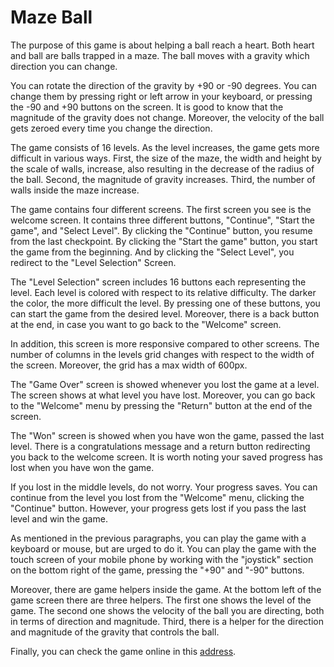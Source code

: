 # Maze Ball
The purpose of this game is about helping a ball reach a heart. Both heart and ball are balls trapped in a maze. The ball moves with a gravity which direction you can change.

You can rotate the direction of the gravity by +90 or -90 degrees. You can change them by pressing right or left arrow in your keyboard, or pressing the -90 and +90 buttons on the screen. It is good to know that the magnitude of the gravity does not change. Moreover, the velocity of the ball gets zeroed every time you change the direction. 

The game consists of 16 levels. As the level increases, the game gets more difficult in various ways. First, the size of the maze, the width and height by the scale of walls, increase, also resulting in the decrease of the radius of the ball. Second, the magnitude of gravity increases. Third, the number of walls inside the maze increase.

<!-- different menus -->
The game contains four different screens. The first screen you see is the welcome screen. It contains three different buttons, "Continue", "Start the game", and "Select Level". By clicking the "Continue" button, you resume from the last checkpoint. By clicking the "Start the game" button, you start the game from the beginning. And by clicking the "Select Level", you redirect to the "Level Selection" Screen.

The "Level Selection" screen includes 16 buttons each representing the level. Each level is colored with respect to its relative difficulty. The darker the color, the more difficult the level. By pressing one of these buttons, you can start the game from the desired level. Moreover, there is a back button at the end, in case you want to go back to the "Welcome" screen.

In addition, this screen is more responsive compared to other screens. The number of columns in the levels grid changes with respect to the width of the screen. Moreover, the grid has a max width of 600px.

The "Game Over" screen is showed whenever you lost the game at a level. The screen shows at what level you have lost. Moreover, you can go back to the "Welcome" menu by pressing the "Return" button at the end of the screen.

The "Won" screen is showed when you have won the game, passed the last level. There is a congratulations message and a return button redirecting you back to the welcome screen. It is worth noting your saved progress has lost when you have won the game.

If you lost in the middle levels, do not worry. Your progress saves. You can continue from the level you lost from the "Welcome" menu, clicking the "Continue" button. However, your progress gets lost if you pass the last level and win the game.

As mentioned in the previous paragraphs, you can play the game with a keyboard or mouse, but are urged to do it. You can play the game with the touch screen of your mobile phone by working with the "joystick" section on the bottom right of the game, pressing the "+90" and "-90" buttons.

Moreover, there are game helpers inside the game. At the bottom left of the game screen there are three helpers. The first one shows the level of the game. The second one shows the velocity of the ball you are directing, both in terms of direction and magnitude. Third, there is a helper for the direction and magnitude of the gravity that controls the ball.

Finally, you can check the game online in this [address](https://maze-ball-game.web.app/).